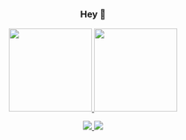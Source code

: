 
<div align="center">
 <h3> Hey 👋 </h3>
</div>
 
<div align="center">
  <a href="https://github.com/luizgasp">
  <img height="150em" src="https://github-readme-stats.vercel.app/api?username=luizgasp&show_icons=true&theme=dark&include_all_commits=true&count_private=true"/>
  <img height="150em" src="https://github-readme-stats.vercel.app/api/top-langs/?username=luizgasp&layout=compact&langs_count=7&theme=dark"/>
</div>
 

<div align=middle>
   <p>
  <a href="mailto:luizegasp@gmail.com">
    <img src="https://img.shields.io/badge/Gmail-D14836?style=for-the-badge&logo=gmail&logoColor=white" />
  </a>
  <a href="https://www.linkedin.com/in/luiz-eduardo-gasparetto-133723225/%22%3E">
    <img src="https://img.shields.io/badge/LinkedIn-0077B5?style=for-the-badge&logo=linkedin&logoColor=white" />
 </p>
</div>
